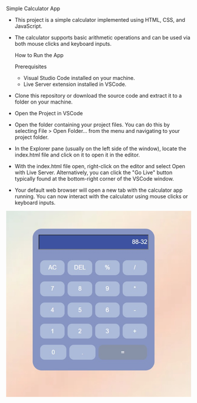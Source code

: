 Simple Calculator App

- This project is a simple calculator implemented using HTML, CSS, and JavaScript.
- The calculator supports basic arithmetic operations and can be used via both mouse clicks and keyboard inputs.

  How to Run the App
  
  Prerequisites
  
    - Visual Studio Code installed on your machine.
    - Live Server extension installed in VSCode.
      
- Clone this repository or download the source code and extract it to a folder on your machine.
- Open the Project in VSCode
- Open the folder containing your project files. You can do this by selecting File > Open Folder... from the menu and navigating to your project folder.
- In the Explorer pane (usually on the left side of the window), locate the index.html file and click on it to open it in the editor.
- With the index.html file open, right-click on the editor and select Open with Live Server. Alternatively, you can click the "Go Live" button typically found at the bottom-right corner of the VSCode window.
- Your default web browser will open a new tab with the calculator app running. You can now interact with the calculator using mouse clicks or keyboard inputs.


![](images/calculator.jpg)

